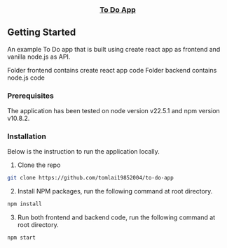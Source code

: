 <div align="center">
    <a href="https://github.com/tomlai19852004/to-do-app">
        <h3 align="center">To Do App</h3>
    </a>
</div>


<!-- GETTING STARTED -->
## Getting Started
An example To Do app that is built using create react app as frontend and vanilla node.js as API.

Folder frontend contains create react app code
Folder backend contains node.js code

### Prerequisites
The application has been tested on node version v22.5.1 and npm version v10.8.2. 

### Installation
Below is the instruction to run the application locally.

1. Clone the repo
```sh
git clone https://github.com/tomlai19852004/to-do-app
```
2. Install NPM packages, run the following command at root directory.
```sh
npm install
```
3. Run both frontend and backend code, run the following command at root directory.
```sh
npm start
```